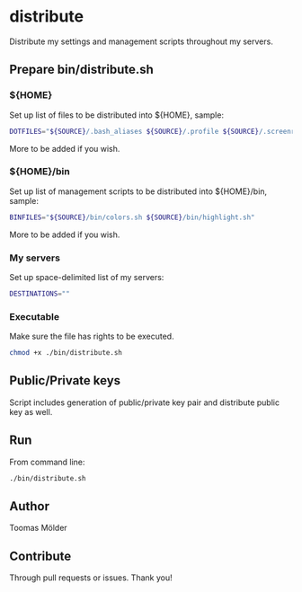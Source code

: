 # distribute

Distribute my settings and management scripts throughout my servers.

## Prepare bin/distribute.sh

### ${HOME}

Set up list of files to be distributed into ${HOME}, sample:

```bash
DOTFILES="${SOURCE}/.bash_aliases ${SOURCE}/.profile ${SOURCE}/.screenrc"
```

More to be added if you wish.

### ${HOME}/bin

Set up list of management scripts to be distributed into ${HOME}/bin, sample:

```bash
BINFILES="${SOURCE}/bin/colors.sh ${SOURCE}/bin/highlight.sh"
```

More to be added if you wish.

### My servers

Set up space-delimited list of my servers:

```bash
DESTINATIONS=""
```

### Executable

Make sure the file has rights to be executed.

```bash
chmod +x ./bin/distribute.sh
```

## Public/Private keys

Script includes generation of public/private key pair and distribute public key as well.

## Run

From command line:

```bash
./bin/distribute.sh
```

## Author

Toomas Mölder

## Contribute

Through pull requests or issues. Thank you!